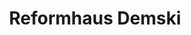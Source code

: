 ---
title: "Reformhaus Demski"
url: /berlin/reformhaus-demski-ludolfingerplatz/
shop: Supermarkt
---